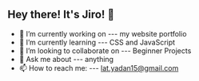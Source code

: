 ## Hey there! It's Jiro! 👋

- 🔭 I’m currently working on --- my website portfolio
- 🌱 I’m currently learning --- CSS and JavaScript
- 👯 I’m looking to collaborate on --- Beginner Projects
- 💬 Ask me about --- anything
- 📫 How to reach me: --- lat.yadan15@gmail.com
